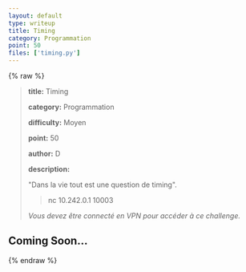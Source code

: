```yaml
---
layout: default
type: writeup
title: Timing
category: Programmation
point: 50
files: ['timing.py']
---
```


{% raw %}
> **title:** Timing
>
> **category:** Programmation
>
> **difficulty:** Moyen
>
> **point:** 50
>
> **author:** D
>
> **description:**
>
> "Dans la vie tout est une question de timing".
>
> > nc 10.242.0.1 10003
>
> *Vous devez être connecté en VPN pour accéder à ce challenge.*
>
> 

## Coming Soon...

{% endraw %}
